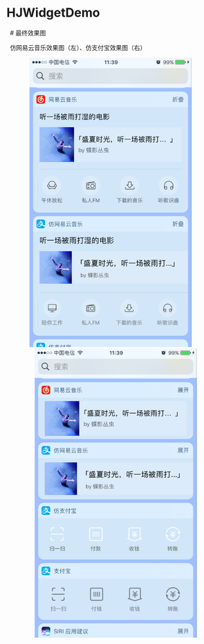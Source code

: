 # HJWidgetDemo
   
   #  最终效果图   
   
   仿网易云音乐效果图（左）、仿支付宝效果图（右）  
   
<div align=center><img src="https://github.com/HJZone/HJWidgetDemo/blob/master/HJWidgetDemo/screenshots/012.png" width="375" height="667" alt="仿网易云音乐效果图"/>      <img src="https://github.com/HJZone/HJWidgetDemo/blob/master/HJWidgetDemo/screenshots/011.png" width="375" height="667" alt="仿网易云音乐效果图"/>
